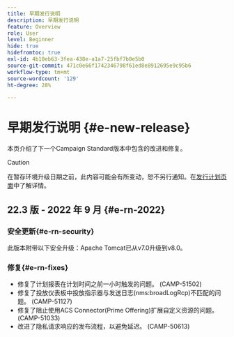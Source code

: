 ```yaml
---
title: 早期发行说明
description: 早期发行说明
feature: Overview
role: User
level: Beginner
hide: true
hidefromtoc: true
exl-id: 4b10eb63-3fea-438e-a1a7-25fbf7b0e5b0
source-git-commit: 471c0e66f1742346798f61ed8e8912695e9c95b6
workflow-type: tm+mt
source-wordcount: '129'
ht-degree: 28%

---
```



# 早期发行说明 {#e-new-release}

本页介绍了下一个Campaign Standard版本中包含的改进和修复。

>[!CAUTION]
>
> 在暂存环境升级日期之前，此内容可能会有所变动，恕不另行通知。在[发行计划页面](../../rn/using/release-planning.md)中了解详情。

## 22.3 版 - 2022 年 9 月 {#e-rn-2022}

<!--
### Improvement{#e-rn-improvements}

**Accessibility**

Campaign Standard 22.3 comes with accessibility fixes and improvements which facilitate users to navigate and get the most out of Adobe Campaign.

These capabilities are released in Limited Availability and rolled out to a set of customers only. To have these improvements enabled on your Campaign environment(s), contact your Adobe representative.


* **Data retention**

    Data retention periods have been reduced to avoid overloading Campaign server. However, you can still modify these values and define a custom period of time based on your needs and data retention policies. To change retention periods, contact Adobe.
-->

### 安全更新{#e-rn-security}

此版本附带以下安全升级：Apache Tomcat已从v7.0升级到v8.0。

### 修复{#e-rn-fixes}

* 修复了计划报表在计划时间之前一小时触发的问题。 (CAMP-51502)
* 修复了投放仪表板中投放指示器与发送日志(nms:broadLogRcp)不匹配的问题。 (CAMP-51127)
* 修复了阻止使用ACS Connector(Prime Offering)扩展自定义资源的问题。 (CAMP-51033)
* 改进了隐私请求响应的发布流程，以避免延迟。 (CAMP-50613)